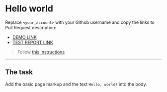 # Hello world
Replace `<your_account>` with your Github username and copy the links to Pull Request description:
- [DEMO LINK](https://besconstantine.github.io/layout_hello-world/)
- [TEST REPORT LINK](https://besconstantine.github.io/layout_hello-world/report/html_report/)

> Follow [this instructions](https://github.com/mate-academy/layout_task-guideline#how-to-solve-the-layout-tasks-on-github)
___

## The task 
Add the basic page markup and the text `Hello, world!` into the body.
